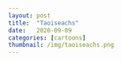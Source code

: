 ```yaml
---
layout: post
title:  "Taoiseachs"
date:   2020-09-09
categories: [cartoons]
thumbnail: /img/taoiseachs.png
---
```


<img src="{{ '/img/taoiseachs.png' | relative_url }}" alt="">


